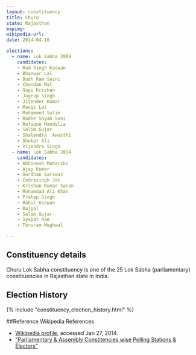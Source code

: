 ```yaml
---
layout: constituency
title: Churu
state: Rajasthan
mapimg: 
wikipedia-url: 
date: 2014-04-10

elections: 
  - name: Lok Sabha 2009
    candidates: 
    - Ram Singh Kaswan 
    - Bhanwar Lal 
    - Budh Ram Saini 
    - Chandan Mal 
    - Gopi Krishan 
    - Jagrup Singh 
    - Jitender Kumar 
    - Mangi Lal 
    - Mohammed Salim 
    - Radhe Shyam Soni 
    - Rafique Mandelia 
    - Salim Gujar 
    - Shalendra  Awasthi 
    - Shokat Ali 
    - Vijendra Singh  
  - name: Lok Sabha 2014
    candidates: 
    - Abhinesh Maharshi 
    - Ajay Kumar 
    - Gordhan Sarswat 
    - Indrasingh Jat 
    - Krishan Kumar Saran 
    - Mohammad Ali Khan 
    - Pratap Singh 
    - Rahul Kaswan 
    - Rajpal 
    - Salim Gujar 
    - Syopat Ram 
    - Toruram Meghwal  

---
```


## Constituency details
Churu Lok Sabha constituency is one of the 25 Lok Sabha (parliamentary) constituencies in Rajasthan state in India.




## Election History
{% include "constituency_election_history.html" %}

##Reference
Wikipedia References
- [Wikipedia profile]({{page.profile.wikipedia}}), accessed Jan 27, 2014.
- ["Parliamentary & Assembly Constitencies wise Polling Stations & Electors"][wiki1]

[wiki1]: http://ceorajasthan.nic.in/PC-ACWISE-ELECTORS.pdf
